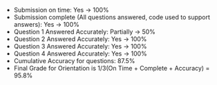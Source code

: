 - Submission on time: Yes -> 100%
- Submission complete (All questions answered, code used to support answers): Yes -> 100%
- Question 1 Answered Accurately: Partially -> 50%
- Question 2 Answered Accurately: Yes -> 100%
- Question 3 Answered Accurately: Yes -> 100%
- Question 4 Answered Accurately: Yes -> 100%
- Cumulative Accuracy for questions: 87.5%
- Final Grade for Orientation is 1/3(On Time + Complete + Accuracy) = 95.8%

